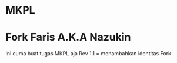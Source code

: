 # MKPL
# Fork Faris A.K.A Nazukin
Ini cuma buat tugas MKPL aja 
Rev 1.1  = menambahkan identitas Fork
